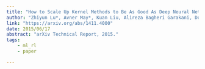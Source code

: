 ```yaml
---
title: "How to Scale Up Kernel Methods to Be As Good As Deep Neural Nets"
author: "Zhiyun Lu*, Avner May*, Kuan Liu, Alireza Bagheri Garakani, Dong Guo, Aurélien Bellet, Linxi Fan, Michael Collins, Brian Kingsbury, Michael Picheny, Fei Sha"
link: "https://arxiv.org/abs/1411.4000"
date: 2015/06/17
abstract: "arXiv Technical Report, 2015."
tags:
    - ml_rl
    - paper

---
```

